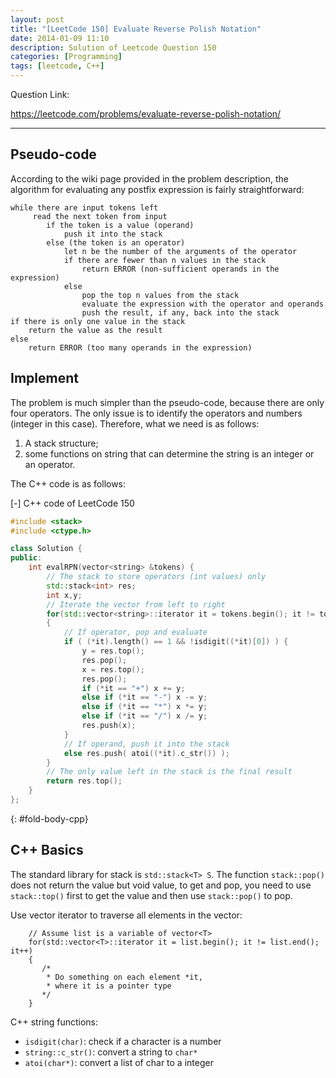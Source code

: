 ```yaml
---
layout: post
title: "[LeetCode 150] Evaluate Reverse Polish Notation"
date: 2014-01-09 11:10
description: Solution of Leetcode Question 150
categories: [Programming]
tags: [leetcode, C++]
---
```


Question Link:

<a href="https://leetcode.com/problems/evaluate-reverse-polish-notation/" target="_blank">
https://leetcode.com/problems/evaluate-reverse-polish-notation/</a>

---

## Pseudo-code

According to the wiki page provided in the problem description,
the algorithm for evaluating any postfix expression is fairly straightforward:

~~~
while there are input tokens left
     read the next token from input
        if the token is a value (operand)
            push it into the stack
        else (the token is an operator)
            let n be the number of the arguments of the operator
            if there are fewer than n values in the stack
                return ERROR (non-sufficient operands in the expression)
            else
                pop the top n values from the stack
                evaluate the expression with the operator and operands
                push the result, if any, back into the stack
if there is only one value in the stack
    return the value as the result
else
    return ERROR (too many operands in the expression)
~~~

## Implement

The problem is much simpler than the pseudo-code, because there are only four operators.
The only issue is to identify the operators and numbers (integer in this case).
Therefore, what we need is as follows:

1. A stack structure;
2. some functions on string that can determine the string is an integer or an operator.

The C++ code is as follows:

<div class="code-title">
<span class="code-fold" id="fold-btn-cpp" onclick="$use('fold-body-cpp', 'fold-btn-cpp')">[-]</span>
C++ code of LeetCode 150
</div>

~~~ cpp
#include <stack>
#include <ctype.h>

class Solution {
public:
    int evalRPN(vector<string> &tokens) {
        // The stack to store operators (int values) only
        std::stack<int> res;
        int x,y;
        // Iterate the vector from left to right
        for(std::vector<string>::iterator it = tokens.begin(); it != tokens.end(); it++)
        {
            // If operator, pop and evaluate
            if ( (*it).length() == 1 && !isdigit((*it)[0]) ) {
                y = res.top();
                res.pop();
                x = res.top();
                res.pop();
                if (*it == "+") x += y;
                else if (*it == "-") x -= y;
                else if (*it == "*") x *= y;
                else if (*it == "/") x /= y;
                res.push(x);
            }
            // If operand, push it into the stack
            else res.push( atoi((*it).c_str()) );
        }
        // The only value left in the stack is the final result
        return res.top();
    }
};
~~~
{: #fold-body-cpp}

## C++ Basics

The standard library for stack is `std::stack<T> S`.
The function `stack::pop()` does not return the value but void value,
to get and pop, you need to use `stack::top()` first to get the value and then use `stack::pop()` to pop.

Use vector iterator to traverse all elements in the vector:

~~~
    // Assume list is a variable of vector<T>
    for(std::vector<T>::iterator it = list.begin(); it != list.end(); it++)
    {
       /*
        * Do something on each element *it,
        * where it is a pointer type
       */
    }
~~~

C++ string functions:

* `isdigit(char)`: check if a character is a number
* `string::c_str()`: convert a string to `char*`
* `atoi(char*)`: convert a list of char to a integer
